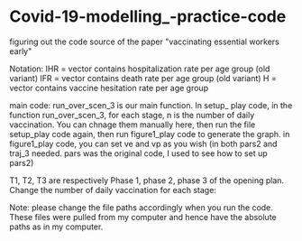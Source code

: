 # Covid-19-modelling_-practice-code
figuring out the code source of the paper "vaccinating essential workers early"

Notation: 
IHR = vector contains hospitalization rate per age group (old variant)
IFR = vector contains death rate per age group (old variant)
H   = vector contains vaccine hesitation rate per age group

main code: 
run_over_scen_3 is our main function. 
In setup_ play code, in the function run_over_scen_3, for each stage, n is the number of daily vaccination. You can chnage them manually here, then run the file setup_play code again, then run figure1_play code to generate the graph.
in figure1_play code, you can set ve and vp as you wish (in both pars2 and traj_3 needed. pars was the original code, I used to see how to set up pars2)

T1, T2, T3 are respectively Phase 1, phase 2, phase 3 of the opening plan.
Change the number of daily vaccination for each stage:


Note: please change the file paths accordingly when you run the code. These files were pulled from my computer and hence have the absolute paths as in my computer.

